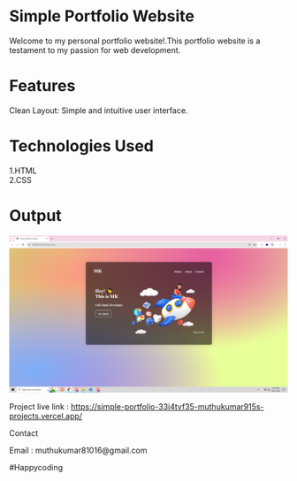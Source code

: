 <h1>Simple Portfolio Website </h1>
<p>Welcome to my personal portfolio website!.This portfolio website is a testament to my passion for web development.</p>
<h1>Features</h1>
<p>Clean Layout: Simple and intuitive user interface.</p>
<h1>Technologies Used</h1>
<p>1.HTML<br>
2.CSS</p>
<H1>Output</H1>
<img src="Screenshot.png">

Project live link : https://simple-portfolio-33i4tvf35-muthukumar915s-projects.vercel.app/

<p>Contact</p>
<p>Email : muthukumar81016@gmail.com</p>

#Happycoding
